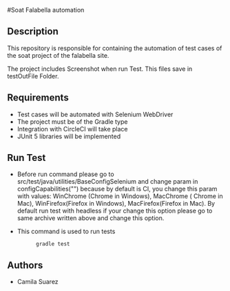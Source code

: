 #Soat Falabella automation

## Description

This repository is responsible for containing the automation of test cases of the soat project of the falabella site.

The project includes Screenshot when run Test. This files save in testOutFile Folder.

## Requirements

- Test cases will be automated with Selenium WebDriver
- The project must be of the Gradle type
- Integration with CircleCI will take place
- JUnit 5 libraries will be implemented

## Run Test
 
- Before run command please go to src/test/java/utilities/BaseConfigSelenium and change param in configCapabilities("") because by default is CI, you change this param with values: WinChrome (Chrome in Windows), MacChrome ( Chrome in Mac), WinFirefox(Firefox in Windows), MacFirefox(Firefox in Mac).
 By default run test with headless if your change this option please go to same archive written above and change this option.
- This command is used to run tests

            gradle test
            
 
## Authors

- Camila Suarez



 